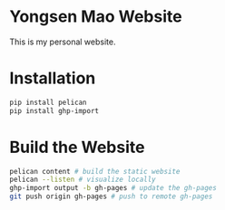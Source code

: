 # Yongsen Mao Website

This is my personal website.

# Installation
```bash
pip install pelican
pip install ghp-import 
```

# Build the Website
```bash
pelican content # build the static website
pelican --listen # visualize locally
ghp-import output -b gh-pages # update the gh-pages
git push origin gh-pages # push to remote gh-pages
```
